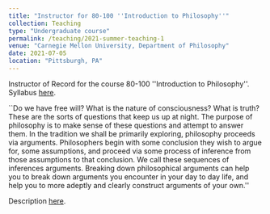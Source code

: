 ```yaml
---
title: "Instructor for 80-100 ''Introduction to Philosophy''"
collection: Teaching
type: "Undergraduate course"
permalink: /teaching/2021-summer-teaching-1
venue: "Carnegie Mellon University, Department of Philosophy"
date: 2021-07-05
location: "Pittsburgh, PA"
---
```


Instructor of Record for the course 80-100 ''Introduction to Philosophy''. Syllabus [here](http://academicpages.github.io/files/paper1.pdf).

``Do we have free will? What is the nature of consciousness? What is truth? These are the sorts of questions
that keep us up at night. The purpose of philosophy is to make sense of these questions and attempt to answer
them. In the tradition we shall be primarily exploring, philosophy proceeds via arguments. Philosophers
begin with some conclusion they wish to argue for, some assumptions, and proceed via some process of
inference from those assumptions to that conclusion. We call these sequences of inferences arguments.
Breaking down philosophical arguments can help you to break down arguments you encounter in your day
to day life, and help you to more adeptly and clearly construct arguments of your own.''

Description [here](http://coursecatalog.web.cmu.edu/schools-colleges/dietrichcollegeofhumanitiesandsocialsciences/departmentofphilosophy/courses/).
